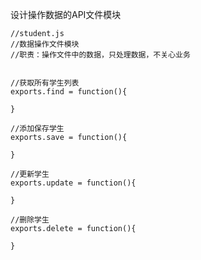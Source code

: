 设计操作数据的API文件模块

```javascriptj
//student.js
//数据操作文件模块
//职责：操作文件中的数据，只处理数据，不关心业务


//获取所有学生列表
exports.find = function(){
	
}

//添加保存学生
exports.save = function(){
	
}

//更新学生
exports.update = function(){
	
}

//删除学生
exports.delete = function(){
	
}
```











